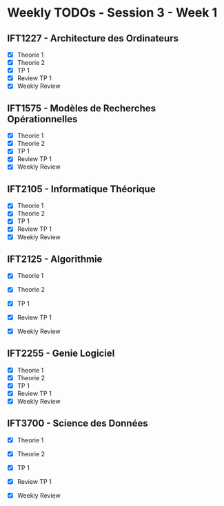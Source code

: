 # Weekly TODOs - Session 3 - Week 1

## IFT1227 - Architecture des Ordinateurs 

- [X] Theorie 1
- [X] Theorie 2
- [X] TP 1
- [X] Review TP 1
- [X] Weekly Review

## IFT1575 - Modèles de Recherches Opérationnelles

- [X] Theorie 1
- [X] Theorie 2
- [X] TP 1
- [X] Review TP 1
- [X] Weekly Review

## IFT2105 - Informatique Théorique

- [X] Theorie 1
- [X] Theorie 2
- [X] TP 1
- [X] Review TP 1
- [X] Weekly Review

## IFT2125 - Algorithmie

- [X] Theorie 1
- [X] Theorie 2
- [X] TP 1
- [X] Review TP 1
- [X] Weekly Review


## IFT2255 - Genie Logiciel

- [X] Theorie 1
- [X] Theorie 2
- [X] TP 1
- [X] Review TP 1
- [X] Weekly Review

## IFT3700 - Science des Données

- [X] Theorie 1
- [X] Theorie 2
- [X] TP 1
- [X] Review TP 1
- [X] Weekly Review


